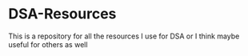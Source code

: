 # DSA-Resources
This is a repository for all the resources I use for DSA or I think maybe useful for others as well
